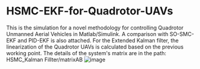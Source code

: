 # HSMC-EKF-for-Quadrotor-UAVs
This is the simulation for a novel methodology for controlling Quadrotor Unmanned Aerial Vehicles in Matlab/Simulink. A comparison with SO-SMC-EKF and PID-EKF is also attached.
For the Extended Kalman filter, the linearization of the Quadrotor UAVs is calculated based on the previous working point. The details of the system's matrix are in the path: HSMC_Kalman Fillter/matrixAB
![image](https://github.com/aralab-unr/HSMC-EKF-for-Quadrotor-UAVs/assets/43550092/513601bb-a869-473f-b0f9-bae003aa2a52)
